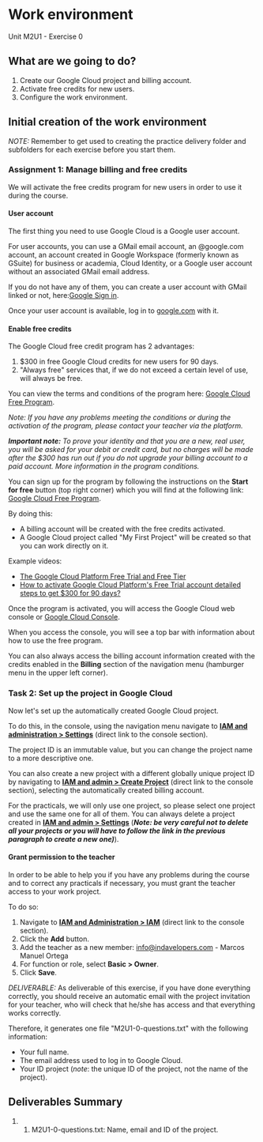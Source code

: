 # Work environment
Unit M2U1 - Exercise 0

## What are we going to do?
1.  Create our Google Cloud project and billing account.
2.	Activate free credits for new users.
3.	Configure the work environment.

## Initial creation of the work environment
*NOTE:* Remember to get used to creating the practice delivery folder and subfolders for each exercise before you start them.

### Assignment 1: Manage billing and free credits
We will activate the free credits program for new users in order to use it during the course.

#### User account
The first thing you need to use Google Cloud is a Google user account.

For user accounts, you can use a GMail email account, an @google.com account, an account created in Google Workspace (formerly known as GSuite) for business or academia, Cloud Identity, or a Google user account without an associated GMail email address.

If you do not have any of them, you can create a user account with GMail linked or not, here:[Google Sign in](https://accounts.google.com/servicelogin).

Once your user account is available, log in to  [google.com](https://www.google.com/) with it.

#### Enable free credits
The Google Cloud free credit program has 2 advantages:
1. $300 in free Google Cloud credits for new users for 90 days.
1. "Always free" services that, if we do not exceed a certain level of use, will always be free.

You can view the terms and conditions of the program here: [Google Cloud Free Program](https://cloud.google.com/free/docs/gcp-free-tier/).

*Note: If you have any problems meeting the conditions or during the activation of the program, please contact your teacher via the platform.*

***Important note:** To prove your identity and that you are a new, real user, you will be asked for your debit or credit card, but no charges will be made after the $300 has run out if you do not upgrade your billing account to a paid account. More information in the program conditions.*

You can sign up for the program by following the instructions on the  **Start for free** button (top right corner) which you will find at the following link: [Google Cloud Free Program](https://cloud.google.com/free).

By doing this:
- A billing account will be created with the free credits activated.
-	A Google Cloud project called "My First Project" will be created so that you can work directly on it.


Example videos:
- [The Google Cloud Platform Free Trial and Free Tier](https://www.youtube.com/watch?v=P2ADJdk5mYo)
- [How to activate Google Cloud Platform's Free Trial account detailed steps to get $300 for 90 days?](https://www.youtube.com/watch?v=jbpSPO9np3E)

Once the program is activated, you will access the Google Cloud web console or [Google Cloud Console](https://console.cloud.google.com).

When you access the console, you will see a top bar with information about how to use the free program.

You can also always access the billing account information created with the credits enabled in the **Billing** section of the navigation menu (hamburger menu in the upper left corner).

### Task 2: Set up the project in Google Cloud
Now let's set up the automatically created Google Cloud project.

To do this, in the console, using the navigation menu navigate to [**IAM and administration > Settings**](https://console.cloud.google.com/iam-admin/settings) (direct link to the console section).

The project ID is an immutable value, but you can change the project name to a more descriptive one.

You can also create a new project with a different globally unique project ID by navigating to [**IAM and admin > Create Project**](https://console.cloud.google.com/projectcreate) (direct link to the console section), selecting the automatically created billing account.

For the practicals, we will only use one project, so please select one project and use the same one for all of them. You can always delete a project created in [**IAM and admin > Settings**](https://console.cloud.google.com/iam-admin/settings) (***Note: be very careful not to delete all your projects or you will have to follow the link in the previous paragraph to create a new one)***).

#### Grant permission to the teacher
In order to be able to help you if you have any problems during the course and to correct any practicals if necessary, you must grant the teacher access to your work project.

To do so:
1. Navigate to [**IAM and Administration > IAM**](https://console.cloud.google.com/iam-admin/iam) (direct link to the console section).
1. Click the **Add** button.
1. Add the teacher as a new member: info@indavelopers.com - Marcos Manuel Ortega
1. For function or role, select  **Basic > Owner**.
1. Click **Save**.

*DELIVERABLE:*
As deliverable of this exercise, if you have done everything correctly, you should receive an automatic email with the project invitation for your teacher, who will check that he/she has access and that everything works correctly.

Therefore, it generates one file "M2U1-0-questions.txt" with the following information:
- Your full name.
- The email address used to log in to Google Cloud.
- Your ID project (*note*: the unique ID of the project, not the name of the project).

## Deliverables Summary
1. 1.	M2U1-0-questions.txt: Name, email and ID of the project.

